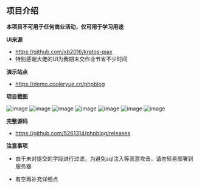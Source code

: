 ## 项目介绍
**本项目不可用于任何商业活动，仅可用于学习用途**

**UI来源** 
- https://github.com/xb2016/kratos-pjax
- 特别感谢大佬的UI为我期末交作业节省不少时间

**演示站点**
- https://demo.cooleryue.cn/phpblog

**项目截图**

![image](https://raw.githubusercontent.com/5261314/Primitive-php-blog/master/images/1.png)
![image](https://raw.githubusercontent.com/5261314/Primitive-php-blog/master/images/2.png)
![image](https://raw.githubusercontent.com/5261314/Primitive-php-blog/master/images/3.png)
![image](https://raw.githubusercontent.com/5261314/Primitive-php-blog/master/images/4.png)
![image](https://raw.githubusercontent.com/5261314/Primitive-php-blog/master/images/5.png)
![image](https://raw.githubusercontent.com/5261314/Primitive-php-blog/master/images/6.png)
![image](https://raw.githubusercontent.com/5261314/Primitive-php-blog/master/images/7.png)

**完整源码**
- https://github.com/5261314/phpblog/releases

**注意事项**
- 由于未对提交的字段进行过滤，为避免sql注入等恶意攻击，请勿轻易部署到服务器

- 有空再补充详细点

